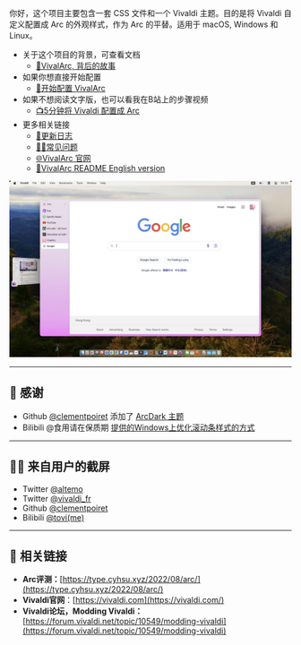 你好，这个项目主要包含一套 CSS 文件和一个 Vivaldi 主题。目的是将 Vivaldi 自定义配置成 Arc 的外观样式，作为 Arc 的平替。适用于 macOS, Windows 和 Linux。
- 关于这个项目的背景，可查看文档
  - [📄VivalArc, 背后的故事](https://github.com/tovifun/VivalArc/blob/main/docs/behind-the-scene-cn.md)
- 如果你想直接开始配置
  - [📝开始配置 VivalArc](https://github.com/tovifun/VivalArc/blob/main/docs/configure-vivaldi-cn.md)
- 如果不想阅读文字版，也可以看我在B站上的步骤视频 
  - [📺5分钟将 Vivaldi 配置成 Arc](https://www.bilibili.com/video/BV1fe4y1a7WQ)
- 更多相关链接
  - [🎉更新日志](https://github.com/tovifun/VivalArc/blob/main/docs/changelog-cn.md)
  - [🧑‍💻常见问题](https://github.com/tovifun/VivalArc/blob/main/docs/faq-cn.md)
  - [🌐VivalArc 官网](https://arc.tovi.fun)
  - [📝VivalArc README English version](https://github.com/tovifun/VivalArc/blob/main/README.md) 

![截屏预览](./assets/vivalarc_screenshot.jpeg)

---

## 💌 感谢
- Github [@clementpoiret](https://github.com/clementpoiret) 添加了 [ArcDark 主题](https://github.com/tovifun/VivalArc/pull/5)
- Bilibili @食用请在保质期 [提供的Windows上优化滚动条样式的方式](https://www.bilibili.com/video/BV1fe4y1a7WQ) 
---

## 🧑‍💻 来自用户的截屏
- Twitter [@altemo](https://x.com/atlemo/status/1765726601239491014)
- Twitter [@vivaldi_fr](https://twitter.com/vivaldi_fr/status/1684643796942815233)
- Github [@clementpoiret](https://github.com/tovifun/VivalArc/pull/5)
- Bilibili [@tovi(me)](https://www.bilibili.com/opus/844070281819455558)

---

## 🔗 相关链接

- **Arc评测：**[https://type.cyhsu.xyz/2022/08/arc/](https://type.cyhsu.xyz/2022/08/arc/)
- **Vivaldi官网**：[https://vivaldi.com](https://vivaldi.com/)
- **Vivaldi论坛，Modding Vivaldi：**[https://forum.vivaldi.net/topic/10549/modding-vivaldi](https://forum.vivaldi.net/topic/10549/modding-vivaldi)